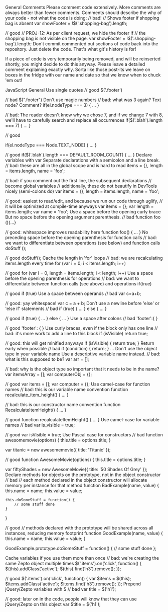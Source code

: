 General
Comments
Please comment code extensively. More comments are always better than fewer comments. Comments should describe the why of your code - not what the code is doing:
// bad!
// Shows footer if shopping bag is absent
var showFooter = !$('.shopping-bag').length;
 
// good
// PROJ-12: As per client request, we hide the footer if 
// the shopping bag is not visible on the page.
var showFooter = !$('.shopping-bag').length;
Don't commit commented out sections of code back into the repository. Just delete the code. That's what git's history is for!

If a piece of code is very temporarily being removed, and will be reinserted shortly, you might decide to do this anyway. Please leave a detailed comment explaining exactly why. Sorta like those post-its we leave on boxes in the fridge with our name and date so that we know when to chuck 'em out!
 
JavaScript
General
Use single quotes
// good
$('.footer')
 
// bad
$(".footer")
Don't use magic numbers
// bad: what was 3 again? Text node? Comment?
if(el.nodeType === 3) { ... } 
 
// bad: The reader doesn't know why we chose 7, and if we change 7 with 8, we'll have to carefully search and replace all occurrences
if($('.blah').length === 7) { ... }
 
// good
 
if(el.nodeType === Node.TEXT_NODE) { ... }
 
// good
if($('.blah').length === DEFAULT_ROOM_COUNT) { ... }
Declare variables with var
Separate declarations with a semicolon and a line break.
// bad: these are all in the global scope and is hard to read
items = {}, length = items.length, name = 'foo';
 
// bad: if you comment out the first line, the subsequent declarations
// become global variables
// additionally, these do not beautify in DevTools nicely (semi-colons do)
var items = {},
    length = items.length,
    name = 'foo';
 
// good: easiest to read/edit, and because we run our code through uglify,
// it will be optimized at compile-time anyways
var items = {};
var length = items.length;
var name = 'foo';
Use a space before the opening curly brace
But no space before the opening argument parenthesis.
// bad
function foo (){...}
 
// good: whitespace improves readability here
function foo() {
    ...
}
No preceding space before the opening parenthesis for function calls
// bad: we want to differentiate between operations (see below) and function calls
doStuff ();
 
// good
doStuff();
Cache the length in 'for' loops
// bad: we are recalculating items.length every time
for (var i = 0; i < items.length; i++)
 
// good
for (var i = 0, length = items.length; i < length; i++)
Use a space before the opening parenthesis for operations
// bad: we want to differentiate between function calls (see above) and operations
if(true)
 
// good
if (true)
Use a space between operands
// bad
var c=a+b;
 
// good: yay whitespace!
var c = a + b;
Don’t use a newline before 'else' or 'else if' statements
// bad
if (true) {
    ...
}
else {
    ...
}
 
// good
if (true) {
    ...
} else {
    ...
}
Use a space after colons
// bad
'footer':{
}
 
// good
'footer': {
}
Use curly braces, even if the block only has one line
// bad: it's more work to add a line to this block
if (isVisible) return true;
 
// good: this will get minified anyways
if (isVisible) {
    return true;
}
Return early when possible
// bad
if (condition) {
    return;
}
...
Don't use the object type in your variable name
Use a descriptive variable name instead.
// bad: what is this supposed to be?
var arr = [];
 
// bad: why is the object type so important that it needs to be in the name?
var itemsArray = [];
var computerObj = {};
 
// good
var items = [];
var computer = {};
Use camel-case for function names
// bad: this is our variable name convention
function recalculate_item_height() { ... }
 
// bad: this is our constructor name convention
function RecalculateItemHeight() { ... }
 
// good
function recalculateItemHeight() { ... }
Use camel-case for variable names
// bad
var is_visible = true;
 
// good
var isVisible = true;
Use Pascal case for constructors
// bad
function awesomemovie(options) {
    this.title = options.title;
}
 
var titanic = new awesomemovie({ title: 'Titanic' });
 
// good
function AwesomeMovie(options) {
    this.title = options.title;
}
 
var fiftyShades = new AwesomeMovie({ title: '50 Shades Of Grey' });
Declare methods for objects on the prototype, not in the object constructor
// bad
// each method declared in the object constructor will allocate memory per instance for that method
function BadExample(name, value) {
    this.name = name;
    this.value = value;
 
    this.doSomeStuff = function() {
        // some stuff done
    }
}
 
// good
// methods declared with the prototype will be shared across all instances, reducing memory footprint
function GoodExample(name, value) {
    this.name = name;
    this.value = value;
}
 
GoodExample.prototype.doSomeStuff = function() {
    // some stuff done
};
 
Cache variables if you use them more than once
// bad: we're creating the same Zepto object multiple times
$('.items').on('click', function() {
    $(this).addClass('active');
    $(this).find('h3').remove();
});
 
// good
$('.items').on('click', function() {
    var $items = $(this);
    $items.addClass('active');
    $items.find('h3').remove();
});
Prepend jQuery/Zepto variables with $
// bad
var title = $('h1');
 
// good: later on in the code, people will know that they can use jQuery/Zepto on this object
var $title = $('h1');
